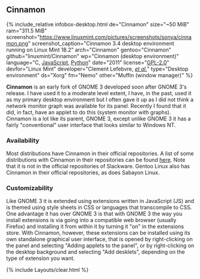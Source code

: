 ## Cinnamon
{% include_relative infobox-desktop.html de="Cinnamon" size="~50 MiB" ram="311.5 MiB" screenshot="https://www.linuxmint.com/pictures/screenshots/sonya/cinnamon.png" screenshot_caption="Cinnamon 3.4 desktop environment running on Linux Mint 18.2" arch="Cinnamon" gentoo="Cinnamon" github="linuxmint/Cinnamon" wp="Cinnamon (desktop environment)" language="C, <a href='https://en.wikipedia.org/wiki/JavaScript' link='_blank'>JavaScript</a>, <a href='https://en.wikipedia.org/wiki/Python_(programming_language)' link='_blank'>Python</a>" date="2011" license="<a href='https://github.com/linuxmint/Cinnamon/blob/master/COPYING' link='_blank'>GPL-2.0</a>" devfor="Linux Mint" developer="Clement Lefebvre, <a href='https://github.com/linuxmint/Cinnamon/graphs/contributors' link='_blank'><i>et al.</i></a>" type="Desktop environment" ds="Xorg" fm="Nemo" other="Muffin (window manager)" %}

**Cinnamon** is an early fork of GNOME 3 developed soon after GNOME 3's release. I have used it to a moderate level extent, I have, in the past, used it as my primary desktop environment but I often gave it up as I did not think a network monitor graph was available for its panel. Recently I found that it did, in fact, have an applet to do this (system monitor with graphs). Cinnamon is a lot like its parent, GNOME 3, except unlike GNOME 3 it has a fairly "conventional" user interface that looks similar to Windows NT.

### Availability
Most distributions have Cinnamon in their official repositories. A list of some distributions with Cinnamon in their repositories can be found [here](https://pkgs.org/download/cinnamon). Note that it is not in the official repositories of Slackware. Gentoo Linux also has Cinnamon in their official repositories, as does Sabayon Linux. 

### Customizability
Like GNOME 3 it is extended using extensions written in JavaScript (JS) and is themed using style sheets in CSS or languages that transcompile to CSS. One advantage it has over GNOME 3 is that with GNOME 3 the way you install extensions is via going into a compatible web browser (usually Firefox) and installing it from within it by turning it "on" in the extensions store. With Cinnamon, however, these extensions can be installed using its own standalone graphical user interface, that is opened by right-clicking on the panel and selecting "Adding applets to the panel", or by right-clicking on the desktop background and selecting "Add desklets", depending on the type of extension you want. 

{% include Layouts/clear.html %}
